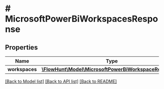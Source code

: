 # # MicrosoftPowerBiWorkspacesResponse

## Properties

Name | Type | Description | Notes
------------ | ------------- | ------------- | -------------
**workspaces** | [**\FlowHunt\Model\MicrosoftPowerBiWorkspaceResponse[]**](MicrosoftPowerBiWorkspaceResponse.md) |  |

[[Back to Model list]](../../README.md#models) [[Back to API list]](../../README.md#endpoints) [[Back to README]](../../README.md)

